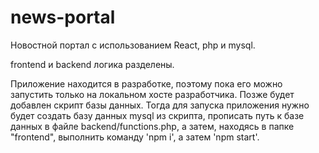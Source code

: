 # news-portal
Новостной портал с использованием React, php и mysql.

frontend и backend логика разделены. 

Приложение находится в разработке, поэтому пока его можно запустить только на локальном хосте разработчика. Позже будет добавлен скрипт базы данных. Тогда для запуска приложения нужно будет создать базу данных mysql из скрипта, прописать путь к базе данных в файле backend/functions.php, а затем, находясь в папке "frontend", выполнить команду 'npm i', а затем 'npm start'.

